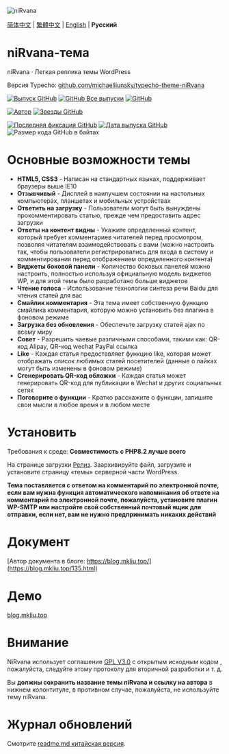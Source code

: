 ![niRvana](http://s-sh-4619-blog.oss.dogecdn.com/screenshot.png)

[简体中文](README.md) | [繁體中文](README_tw.md) | [English](README_en.md) | **Русский**

# niRvana-тема

niRvana · Легкая реплика темы WordPress

Версия Typecho: [github.com/michaelliunsky/typecho-theme-niRvana](https://github.com/michaelliunsky/typecho-theme-niRvana)

[![Выпуск GitHub](https://img.shields.io/github/v/release/michaelliunsky/niRvana-theme?color=%235e72e4&style=for-the-badge)](https://github.com/michaelliunsky/niRvana-theme/releases) [![GitHub Все выпуски](https://img.shields.io/github/downloads/michaelliunsky/niRvana-theme/total?style=for-the-badge)](https://github.com/michaelliunsky/niRvana-theme/releases) [![GitHub](https://img.shields.io/github/license/michaelliunsky/niRvana-theme?color=blue&style=for-the-badge)](https://github.com/michaelliunsky/niRvana-theme/blob/master/LICENSE)

[![Автор](https://img.shields.io/badge/author-michaelliunsky-yellow?style=for-the-badge)](https://github.com/michaelliunsky) [![Звезды GitHub](https://img.shields.io/github/stars/michaelliunsky/niRvana-theme?color=ff69b4&style=for-the-badge)](https://github.com/michaelliunsky/niRvana-theme/stargazers)

[![Последняя фиксация GitHub](https://img.shields.io/github/last-commit/michaelliunsky/niRvana-theme?style=flat-square)](https://github.com/michaelliunsky/niRvana-theme/commits/master) [![Дата выпуска GitHub](https://img.shields.io/github/release-date/michaelliunsky/niRvana-theme?style=flat-square)](https://github.com/michaelliunsky/niRvana-theme/releases) ![Размер кода GitHub в байтах](https://img.shields.io/github/languages/code-size/michaelliunsky/niRvana-theme?style=flat-square)

# Основные возможности темы

- **HTML5, CSS3** - Написан на стандартных языках, поддерживает браузеры выше IE10
- **Отзывчивый** - Дисплей в наилучшем состоянии на настольных компьютерах, планшетах и мобильных устройствах
- **Ответить на загрузку** - Пользователи могут быть вынуждены прокомментировать статью, прежде чем предоставить адрес загрузки
- **Ответы на контент видны** - Укажите определенный контент, который требует комментариев читателей перед просмотром, позволяя читателям взаимодействовать с вами (можно настроить так, чтобы пользователи регистрировались для входа в систему и комментирования перед отображением определенного контента)
- **Виджеты боковой панели** - Количество боковых панелей можно настроить, полностью используя официальную модель виджетов WP, и для этой темы было разработано больше виджетов
- **Чтение голоса** - Использование технологии синтеза речи Baidu для чтения статей для вас
- **Смайлик комментария** - Эта тема имеет собственную функцию смайлика комментария, которую можно установить без плагина в фоновом режиме
- **Загрузка без обновления** - Обеспечьте загрузку статей ajax по всему миру
- **Совет** - Разрешить чаевые различными способами, такими как: QR-код Alipay, QR-код wechat PayPal ссылка
- **Like** - Каждая статья предоставляет функцию like, которая может отображать список любимых статей посетителей (данные о лайках могут быть изменены в фоновом режиме)
- **Сгенерировать QR-код обложки** - Каждая статья может генерировать QR-код для публикации в Wechat и других социальных сетях
- **Поговорите о функции** - Кратко расскажите о функции, запишите свои мысли в любое время и в любом месте

# Установить

Требования к среде: **Совместимость с PHP8.2 лучше всего**

На странице загрузки [Релиз](https://github.com/michaelliunsky/niRvana-theme/releases). Заархивируйте файл, загрузите и установите страницу «темы» серверной части WordPress.

**Тема поставляется с ответом на комментарий по электронной почте, если вам нужна функция автоматического напоминания об ответе на комментарий по электронной почте, пожалуйста, установите плагин WP-SMTP или настройте свой собственный почтовый ящик для отправки, если нет, вам не нужно предпринимать никаких действий**

# Документ

[Автор документа в блоге: https://blog.mkliu.top/](https://blog.mkliu.top/135.html)

# Демо

[blog.mkliu.top](https://blog.mkliu.top/)

# Внимание

NiRvana использует соглашение [GPL V3.0](https://github.com/michaelliunsky/niRvana-theme/blob/main/LICENSE) с открытым исходным кодом , пожалуйста, следуйте этому протоколу для вторичной разработки и т. д.

Вы **должны сохранить название темы niRvana и ссылку на автора** в нижнем колонтитуле, в противном случае, пожалуйста, не используйте тему niRvana.

# Журнал обновлений

Смотрите [readme.md китайская версия](https://github.com/michaelliunsky/niRvana-theme#%E6%9B%B4%E6%96%B0%E6%97%A5%E5%BF%97).
